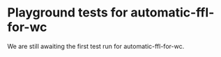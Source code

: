 # Playground tests for automatic-ffl-for-wc
We are still awaiting the first test run for automatic-ffl-for-wc.
